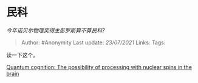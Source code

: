 # 民科
*今年诺贝尔物理奖得主彭罗斯算不算民科?*

> Author: #Anonymity
Last update: *23/07/2021* 
Links: 
Tags: 

 
读一下这个。

[Quantum cognition: The possibility of processing with nuclear spins in the brain](https://link.zhihu.com/?target=https%3A//www.sciencedirect.com/science/article/abs/pii/S0003491615003243)

